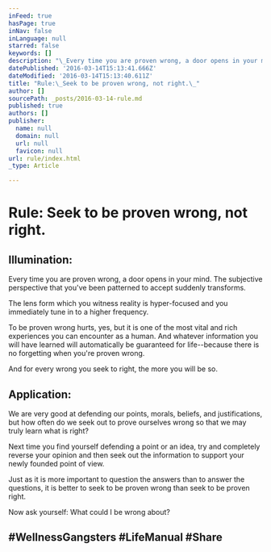 ```yaml
---
inFeed: true
hasPage: true
inNav: false
inLanguage: null
starred: false
keywords: []
description: "\_Every time you are proven wrong, a door opens in your mind.\n\nThe subjective perspective that you've been patterned to accept suddenly transforms.\_"
datePublished: '2016-03-14T15:13:41.666Z'
dateModified: '2016-03-14T15:13:40.611Z'
title: "Rule:\_Seek to be proven wrong, not right.\_"
author: []
sourcePath: _posts/2016-03-14-rule.md
published: true
authors: []
publisher:
  name: null
  domain: null
  url: null
  favicon: null
url: rule/index.html
_type: Article

---
```

# Rule: Seek to be proven wrong, not right. 

## Illumination: 

Every time you are proven wrong, a door opens in your mind.
The subjective perspective that you've been patterned to accept suddenly transforms. 

The lens form which you witness reality is hyper-focused and you immediately tune in to a higher frequency. 

To be proven wrong hurts, yes, but it is one of the most vital and rich experiences you can encounter as a human.
And whatever information you will have learned will automatically be guaranteed for life--because there is no forgetting when you're proven wrong. 

And for every wrong you seek to right, the more you will be so.

## Application: 

We are very good at defending our points, morals, beliefs, and justifications, but how often do we seek out to prove ourselves wrong so that we may truly learn what is right? 

Next time you find yourself defending a point or an idea, try and completely reverse your opinion and then seek out the information to support your newly founded point of view. 

Just as it is more important to question the answers than to answer the questions, it is better to seek to be proven wrong than seek to be proven right. 

Now ask yourself: What could I be wrong about?

## \#WellnessGangsters \#LifeManual \#Share